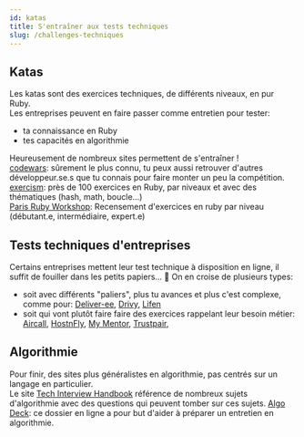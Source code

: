 ```yaml
---
id: katas
title: S'entraîner aux tests techniques
slug: /challenges-techniques
---
```


## Katas

Les katas sont des exercices techniques, de différents niveaux, en pur Ruby.<br/>
Les entreprises peuvent en faire passer comme entretien pour tester:
- ta connaissance en Ruby
- tes capacités en algorithmie

Heureusement de nombreux sites permettent de s'entraîner !<br/>
[codewars](https://www.codewars.com/): sûrement le plus connu, tu peux aussi retrouver d'autres développeur.se.s que tu connais pour faire monter un peu la compétition.<br/>
[exercism](https://exercism.io/): près de 100 exercices en Ruby, par niveaux et avec des thématiques (hash, math, boucle...)<br/>
[Paris Ruby Workshop](http://www.parisrubyworkshop.org/): Recensement d'exercices en ruby par niveau (débutant.e, intermédiaire, expert.e)


## Tests techniques d'entreprises
Certains entreprises mettent leur test technique à disposition en ligne, il suffit de fouiller dans les petits papiers... 👀
On en croise de plusieurs types:
-  soit avec différents "paliers", plus tu avances et plus c'est complexe, comme pour: [Deliver-ee](https://github.com/deliver-ee/challenges), [Drivy](https://github.com/drivy/jobs/tree/master/backend), [Lifen](https://github.com/honestica/backend-jobs)
- soit qui vont plutôt faire faire des exercices rappelant leur besoin métier: [Aircall](https://github.com/aircall/backend-test-5), [HostnFly](https://github.com/hostnfly/jobs),  [My Mentor](https://github.com/my-mentor/jobs), [Trustpair](https://github.com/trustpair/jobs/tree/master/ruby/),

## Algorithmie
Pour finir, des sites plus généralistes en algorithmie, pas centrés sur un langage en particulier.<br/>
Le site [Tech Interview Handbook](https://yangshun.github.io/tech-interview-handbook/algorithms/algorithms-introduction) référence de nombreux sujets d'algorithmie avec des questions qui peuvent tomber sur ces sujets.
[Algo Deck](https://github.com/teivah/algodeck): ce dossier en ligne a pour but d'aider à préparer un entretien en algorithmie.